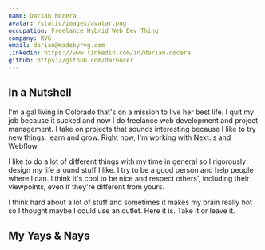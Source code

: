```yaml
---
name: Darian Nocera
avatar: /static/images/avatar.png
occupation: Freelance Hybrid Web Dev Thing
company: RVG
email: darian@madebyrvg.com
linkedin: https://www.linkedin.com/in/darian-nocera
github: https://github.com/darnocer
---
```


## In a Nutshell

I'm a gal living in Colorado that's on a mission to live her best life. I quit my job because it sucked and now I do freelance web development and project management. I take on projects that sounds interesting because I like to try new things, learn and grow. Right now, I'm working with Next.js and Webflow.

I like to do a lot of different things with my time in general so I rigorously design my life around stuff I like. I try to be a good person and help people where I can. I think it's cool to be nice and respect others', including their viewpoints, even if they're different from yours.

I think hard about a lot of stuff and sometimes it makes my brain really hot so I thought maybe I could use an outlet. Here it is. Take it or leave it.

## My Yays & Nays

<ChipWrapper />
